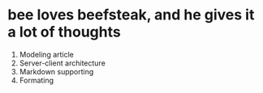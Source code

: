 # bee loves beefsteak, and he gives it a lot of thoughts 

1. Modeling article
2. Server-client architecture
3. Markdown supporting 
4. Formating
